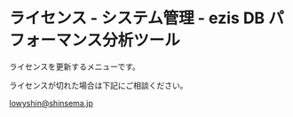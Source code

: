 # ライセンス - システム管理 - ezis DB パフォーマンス分析ツール

ライセンスを更新するメニューです。

ライセンスが切れた場合は下記にご相談ください。

lowyshin@shinsema.jp
